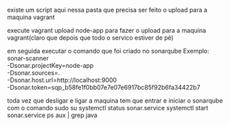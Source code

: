 existe um script aqui nessa pasta que precisa ser feito o upload para a maquina vagrant

execute vagrant upload node-app para fazer o upload para a maquina vagrant(claro que depois que todo o servico estiver de pé)

em seguida executar o comando que foi criado no sonarqube
Exemplo:
sonar-scanner \
  -Dsonar.projectKey=node-app \
  -Dsonar.sources=. \
  -Dsonar.host.url=http://localhost:9000 \
  -Dsonar.token=sqp_b58fe1f0bb07e7e07e6917bc85f92b6fa34422b7

toda vez que desligar e ligar a maquina tem que entrar e iniciar o sonarqube com o comando
sudo su
systemctl status sonar.service
systemctl start sonar.service
ps aux | grep java
